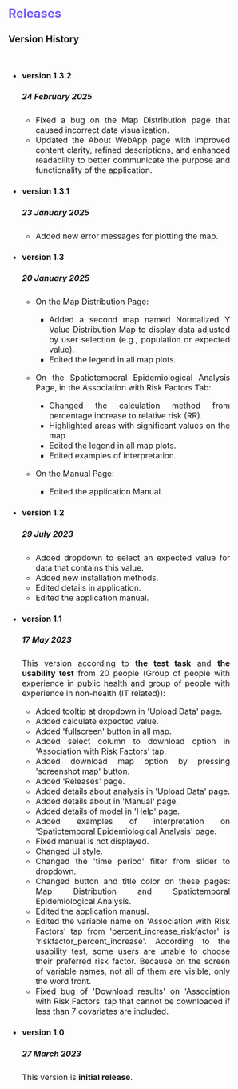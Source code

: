 <div style = "text-align: justify; margin-right: 60px; font-size: 16px">

## <span style="color:#735DFB"> **Releases** </span>

### **Version History**
<img width="40px" height="10px" src="Rectangle.svg">

- #### version 1.3.2
    ##### 24 February 2025
    - Fixed a bug on the Map Distribution page that caused incorrect data visualization.
    - Updated the About WebApp page with improved content clarity, refined descriptions, and enhanced readability to better communicate the purpose and functionality of the application.


- #### version 1.3.1
    ##### 23 January 2025
    - Added new error messages for plotting the map.
    

- #### version 1.3
    ##### 20 January 2025
    - On the Map Distribution Page:
        - Added a second map named Normalized Y Value Distribution Map to display data adjusted by user selection (e.g., population or expected value).
        - Edited the legend in all map plots.
        
    - On the Spatiotemporal Epidemiological Analysis Page, in the Association with Risk Factors Tab:
        - Changed the calculation method from percentage increase to relative risk (RR).
        - Highlighted areas with significant values on the map.
        - Edited the legend in all map plots.
        - Edited examples of interpretation.
        
    - On the Manual Page:
        - Edited the application Manual.


- #### version 1.2 
    ##### 29 July 2023
    - Added dropdown to select an expected value for data that contains this value.
    - Added new installation methods.
    - Edited details in application.
    - Edited the application manual.
    


- #### version 1.1 
    ##### 17 May 2023
    This version according to **the test task** and **the usability test** from 20 people (Group of people with experience in public health and group of people with experience in non-health (IT related)):
    - Added tooltip at dropdown in 'Upload Data' page.
    - Added calculate expected value.
    - Added 'fullscreen' button in all map.
    - Added select column to download option in 'Association with Risk Factors' tap.
    - Added download map option by pressing 'screenshot map' button.
    - Added 'Releases' page.
    - Added details about analysis in 'Upload Data' page.
    - Added details about in 'Manual' page.
    - Added details of model in 'Help' page.
    - Added examples of interpretation on 'Spatiotemporal Epidemiological Analysis' page.
    - Fixed manual is not displayed.
    - Changed UI style.
    - Changed the 'time period' filter from slider to dropdown.
    - Changed button and title color on these pages: Map Distribution and Spatiotemporal Epidemiological Analysis.
    - Edited the application manual.
    - Edited the variable name on 'Association with Risk Factors' tap from 'percent_increase_riskfactor' is 'riskfactor_percent_increase'. According to the usability test, some users are unable to choose their preferred risk factor. Because on the screen of variable names, not all of them are visible, only the word front.
    - Fixed bug of 'Download results' on 'Association with Risk Factors' tap that cannot be downloaded if less than 7 covariates are included.

- #### version 1.0  
    ##### 27 March 2023
    This version is **initial release**.
